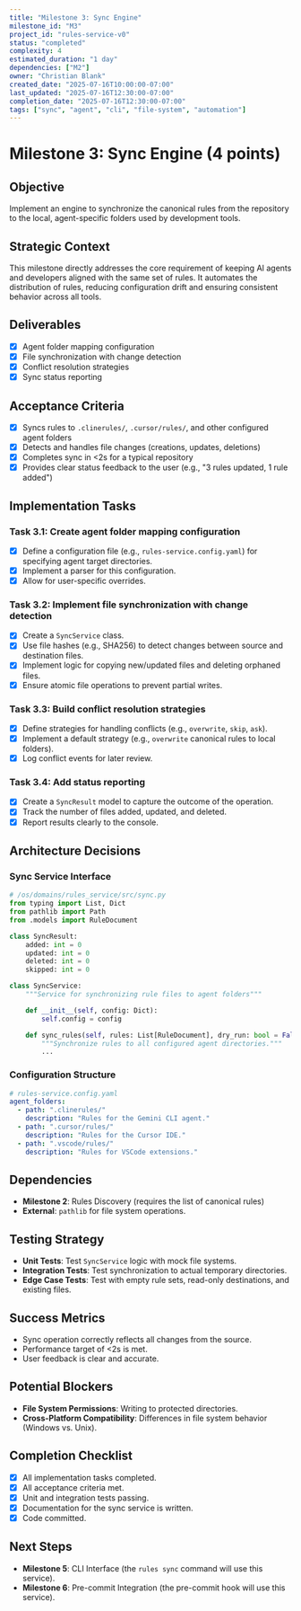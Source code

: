 ```yaml
---
title: "Milestone 3: Sync Engine"
milestone_id: "M3"
project_id: "rules-service-v0"
status: "completed"
complexity: 4
estimated_duration: "1 day"
dependencies: ["M2"]
owner: "Christian Blank"
created_date: "2025-07-16T10:00:00-07:00"
last_updated: "2025-07-16T12:30:00-07:00"
completion_date: "2025-07-16T12:30:00-07:00"
tags: ["sync", "agent", "cli", "file-system", "automation"]
---
```


# **Milestone 3: Sync Engine (4 points)**

## **Objective**
Implement an engine to synchronize the canonical rules from the repository to the local, agent-specific folders used by development tools.

## **Strategic Context**
This milestone directly addresses the core requirement of keeping AI agents and developers aligned with the same set of rules. It automates the distribution of rules, reducing configuration drift and ensuring consistent behavior across all tools.

## **Deliverables**
- [x] Agent folder mapping configuration
- [x] File synchronization with change detection
- [x] Conflict resolution strategies
- [x] Sync status reporting

## **Acceptance Criteria**
- [x] Syncs rules to `.clinerules/`, `.cursor/rules/`, and other configured agent folders
- [x] Detects and handles file changes (creations, updates, deletions)
- [x] Completes sync in <2s for a typical repository
- [x] Provides clear status feedback to the user (e.g., "3 rules updated, 1 rule added")

## **Implementation Tasks**

### **Task 3.1: Create agent folder mapping configuration**
- [x] Define a configuration file (e.g., `rules-service.config.yaml`) for specifying agent target directories.
- [x] Implement a parser for this configuration.
- [x] Allow for user-specific overrides.

### **Task 3.2: Implement file synchronization with change detection**
- [x] Create a `SyncService` class.
- [x] Use file hashes (e.g., SHA256) to detect changes between source and destination files.
- [x] Implement logic for copying new/updated files and deleting orphaned files.
- [x] Ensure atomic file operations to prevent partial writes.

### **Task 3.3: Build conflict resolution strategies**
- [x] Define strategies for handling conflicts (e.g., `overwrite`, `skip`, `ask`).
- [x] Implement a default strategy (e.g., `overwrite` canonical rules to local folders).
- [x] Log conflict events for later review.

### **Task 3.4: Add status reporting**
- [x] Create a `SyncResult` model to capture the outcome of the operation.
- [x] Track the number of files added, updated, and deleted.
- [x] Report results clearly to the console.

## **Architecture Decisions**

### **Sync Service Interface**
```python
# /os/domains/rules_service/src/sync.py
from typing import List, Dict
from pathlib import Path
from .models import RuleDocument

class SyncResult:
    added: int = 0
    updated: int = 0
    deleted: int = 0
    skipped: int = 0

class SyncService:
    """Service for synchronizing rule files to agent folders"""

    def __init__(self, config: Dict):
        self.config = config

    def sync_rules(self, rules: List[RuleDocument], dry_run: bool = False) -> SyncResult:
        """Synchronize rules to all configured agent directories."""
        ...
```

### **Configuration Structure**
```yaml
# rules-service.config.yaml
agent_folders:
  - path: ".clinerules/"
    description: "Rules for the Gemini CLI agent."
  - path: ".cursor/rules/"
    description: "Rules for the Cursor IDE."
  - path: ".vscode/rules/"
    description: "Rules for VSCode extensions."
```

## **Dependencies**
- **Milestone 2**: Rules Discovery (requires the list of canonical rules)
- **External**: `pathlib` for file system operations.

## **Testing Strategy**
- **Unit Tests**: Test `SyncService` logic with mock file systems.
- **Integration Tests**: Test synchronization to actual temporary directories.
- **Edge Case Tests**: Test with empty rule sets, read-only destinations, and existing files.

## **Success Metrics**
- Sync operation correctly reflects all changes from the source.
- Performance target of <2s is met.
- User feedback is clear and accurate.

## **Potential Blockers**
- **File System Permissions**: Writing to protected directories.
- **Cross-Platform Compatibility**: Differences in file system behavior (Windows vs. Unix).

## **Completion Checklist**
- [x] All implementation tasks completed.
- [x] All acceptance criteria met.
- [x] Unit and integration tests passing.
- [x] Documentation for the sync service is written.
- [x] Code committed.

## **Next Steps**
- **Milestone 5**: CLI Interface (the `rules sync` command will use this service).
- **Milestone 6**: Pre-commit Integration (the pre-commit hook will use this service).
